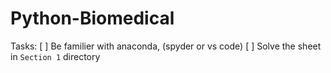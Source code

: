 # Python-Biomedical

Tasks:
[  ] Be familier with anaconda, (spyder or vs code)
[  ] Solve the sheet in `Section 1` directory
